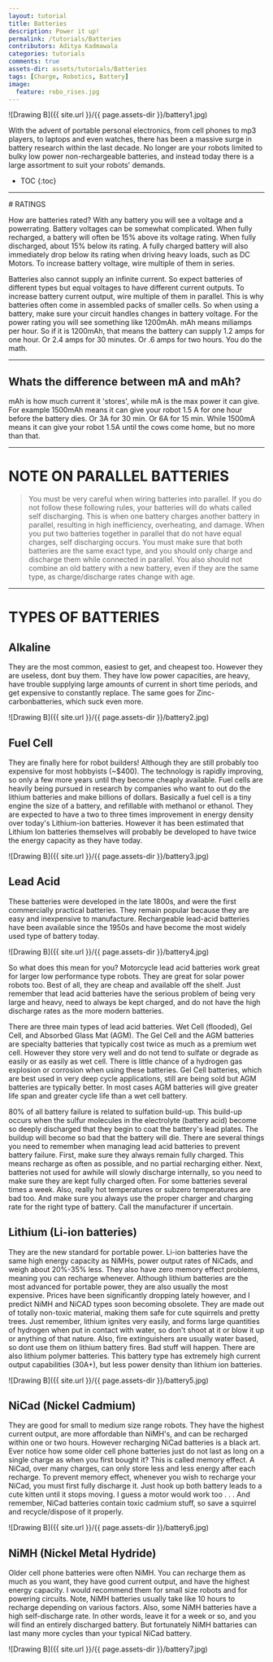 ```yaml
---
layout: tutorial
title: Batteries
description: Power it up!
permalink: /tutorials/Batteries
contributors: Aditya Kadmawala
categories: tutorials
comments: true
assets-dir: assets/tutorials/Batteries
tags: [Charge, Robotics, Battery]
image:
  feature: robo_rises.jpg
---
```


![Drawing B]({{ site.url }}/{{ page.assets-dir }}/battery1.jpg)

With the advent of portable personal electronics, from cell phones to mp3 players, to laptops and even watches, there has been a massive surge in battery research within the last decade. No longer are your robots limited to bulky low power non-rechargeable batteries, and instead today there is a large assortment to suit your robots' demands. 

* TOC
{:toc}

<hr>
# RATINGS

How are batteries rated? With any battery you will see a voltage and a powerrating. Battery voltages can be somewhat complicated. When fully recharged, a battery will often be 15% above its voltage rating. When fully discharged, about 15% below its rating. A fully charged battery will also immediately drop below its rating when driving heavy loads, such as DC Motors. To increase battery voltage, wire multiple of them in series.

Batteries also cannot supply an infinite current. So expect batteries of different types but equal voltages to have different current outputs. To increase battery current output, wire multiple of them in parallel. This is why batteries often come in assembled packs of smaller cells. So when using a battery, make sure your circuit handles changes in battery voltage. For the power rating you will see something like 1200mAh. mAh means miliamps per hour. So if it is 1200mAh, that means the battery can supply 1.2 amps for one hour. Or 2.4 amps for 30 minutes. Or .6 amps for two hours. You do the math.
<hr>

## Whats the difference between mA and mAh? 

mAh is how much current it 'stores', while mA is the max power it can give.
For example 1500mAh means it can give your robot 1.5 A for one hour before the battery dies. Or 3A for 30 min. Or 6A for 15 min.
While 1500mA means it can give your robot 1.5A until the cows come home, but no more than that.
<hr>

# NOTE ON PARALLEL BATTERIES
> You must be very careful when wiring batteries into parallel. If you do not follow these following rules, your batteries will do whats called self discharging. This is when one battery charges another battery in parallel, resulting in high inefficiency, overheating, and damage.
When you put two batteries together in parallel that do not have equal charges, self discharging occurs. You must make sure that both batteries are the same exact type, and you should only charge and discharge them while connected in parallel. You also should not combine an old battery with a new battery, even if they are the same type, as charge/discharge rates change with age.
<hr>

# TYPES OF BATTERIES

## Alkaline
They are the most common, easiest to get, and cheapest too. However they are useless, dont buy them. They have low power capacities, are heavy, have trouble supplying large amounts of current in short time periods, and get expensive to constantly replace. The same goes for Zinc-carbonbatteries, which suck even more.

![Drawing B]({{ site.url }}/{{ page.assets-dir }}/battery2.jpg)


## Fuel Cell
They are finally here for robot builders! Although they are still probably too expensive for most hobbyists (~$400). The technology is rapidly improving, so only a few more years until they become cheaply available. Fuel cells are heavily being pursued in research by companies who want to out do the lithium batteries and make billions of dollars. Basically a fuel cell is a tiny engine the size of a battery, and refillable with methanol or ethanol. They are expected to have a two to three times improvement in energy density over today's Lithium-ion batteries. However it has been estimated that Lithium Ion batteries themselves will probably be developed to have twice the energy capacity as they have today.


![Drawing B]({{ site.url }}/{{ page.assets-dir }}/battery3.jpg)
 
## Lead Acid
These batteries were developed in the late 1800s, and were the first commercially practical batteries. They remain popular because they are easy and inexpensive to manufacture. Rechargeable lead-acid batteries have been available since the 1950s and have become the most widely used type of battery today. 

![Drawing B]({{ site.url }}/{{ page.assets-dir }}/battery4.jpg)

So what does this mean for you? Motorcycle lead acid batteries work great for larger low performance type robots. They are great for solar power robots too. Best of all, they are cheap and available off the shelf. Just remember that lead acid batteries have the serious problem of being very large and heavy, need to always be kept charged, and do not have the high discharge rates as the more modern batteries.

There are three main types of lead acid batteries. Wet Cell (flooded), Gel Cell, and Absorbed Glass Mat (AGM). The Gel Cell and the AGM batteries are specialty batteries that typically cost twice as much as a premium wet cell. However they store very well and do not tend to sulfate or degrade as easily or as easily as wet cell. There is little chance of a hydrogen gas explosion or corrosion when using these batteries. Gel Cell batteries, which are best used in very deep cycle applications, still are being sold but AGM batteries are typically better. In most cases AGM batteries will give greater life span and greater cycle life than a wet cell battery.

80% of all battery failure is related to sulfation build-up. This build-up occurs when the sulfur molecules in the electrolyte (battery acid) become so deeply discharged that they begin to coat the battery's lead plates. The buildup will become so bad that the battery will die. There are several things you need to remember when managing lead acid batteries to prevent battery failure. First, make sure they always remain fully charged. This means recharge as often as possible, and no partial recharging either. Next, batteries not used for awhile will slowly discharge internally, so you need to make sure they are kept fully charged often. For some batteries several times a week. Also, really hot temperatures or subzero temperatures are bad too. And make sure you always use the proper charger and charging rate for the right type of battery. Call the manufacturer if uncertain.


## Lithium (Li-ion batteries) 
They are the new standard for portable power. Li-ion batteries have the same high energy capacity as NiMHs, power output rates of NiCads, and weigh about 20%-35% less. They also have zero memory effect problems, meaning you can recharge whenever. Although lithium batteries are the most advanced for portable power, they are also usually the most expensive. Prices have been significantly dropping lately however, and I predict NiMH and NiCAD types soon becoming obsolete. They are made out of totally non-toxic material, making them safe for cute squirrels and pretty trees. Just remember, lithium ignites very easily, and forms large quantities of hydrogen when put in contact with water, so don't shoot at it or blow it up or anything of that nature. Also, fire extinguishers are usually water based, so dont use them on lithium battery fires. Bad stuff will happen. There are also lithium polymer batteries. This battery type has extremely high current output capabilities (30A+), but less power density than lithium ion batteries.

![Drawing B]({{ site.url }}/{{ page.assets-dir }}/battery5.jpg)


## NiCad (Nickel Cadmium)
They are good for small to medium size range robots. They have the highest current output, are more affordable than NiMH's, and can be recharged within one or two hours. However recharging NiCad batteries is a black art. Ever notice how some older cell phone batteries just do not last as long on a single charge as when you first bought it? This is called memory effect. A NiCad, over many charges, can only store less and less energy after each recharge. To prevent memory effect, whenever you wish to recharge your NiCad, you must first fully discharge it. Just hook up both battery leads to a cute kitten until it stops moving. I guess a motor would work too . . . And remember, NiCad batteries contain toxic cadmium stuff, so save a squirrel and recycle/dispose of it properly.

![Drawing B]({{ site.url }}/{{ page.assets-dir }}/battery6.jpg)

## NiMH (Nickel Metal Hydride)
Older cell phone batteries were often NiMH. You can recharge them as much as you want, they have good current output, and have the highest energy capacity. I would recommend them for small size robots and for powering circuits. Note, NiMH batteries usually take like 10 hours to recharge depending on various factors. Also, some NiMH batteries have a high self-discharge rate. In other words, leave it for a week or so, and you will find an entirely discharged battery. But fortunately NiMH battaries can last many more cycles than your typical NiCad battery.

![Drawing B]({{ site.url }}/{{ page.assets-dir }}/battery7.jpg)


